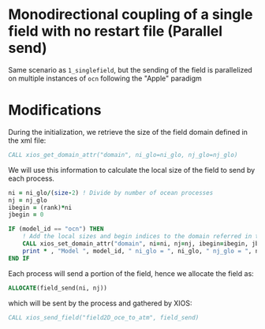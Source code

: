 # Monodirectional coupling of a single field with no restart file (Parallel send)

Same scenario as `1_singlefield`, but the sending of the field is parallelized on multiple instances of `ocn` following the "Apple" paradigm 

# Modifications

During the initialization, we retrieve the size of the field domain defined in the xml file:
```fortran
CALL xios_get_domain_attr("domain", ni_glo=ni_glo, nj_glo=nj_glo)
```
We will use this information to calculate the local size of the field to send by each process. 
```fortran
ni = ni_glo/(size-2) ! Divide by number of ocean processes
nj = nj_glo
ibegin = (rank)*ni
jbegin = 0

IF (model_id == "ocn") THEN
    ! Add the local sizes and begin indices to the domain referred in the xml
    CALL xios_set_domain_attr("domain", ni=ni, nj=nj, ibegin=ibegin, jbegin=jbegin)
    print * , "Model ", model_id, " ni_glo = ", ni_glo, " nj_glo = ", nj_glo, " ni = ", ni, " nj = ", nj, " ibegin = ", ibegin, " jbegin = ", jbegin
END IF
```
Each process will send a portion of the field, hence we allocate the field as:
```fortran
ALLOCATE(field_send(ni, nj))
```
which will be sent by the process and gathered by XIOS:
```fortran 
CALL xios_send_field("field2D_oce_to_atm", field_send)
```

